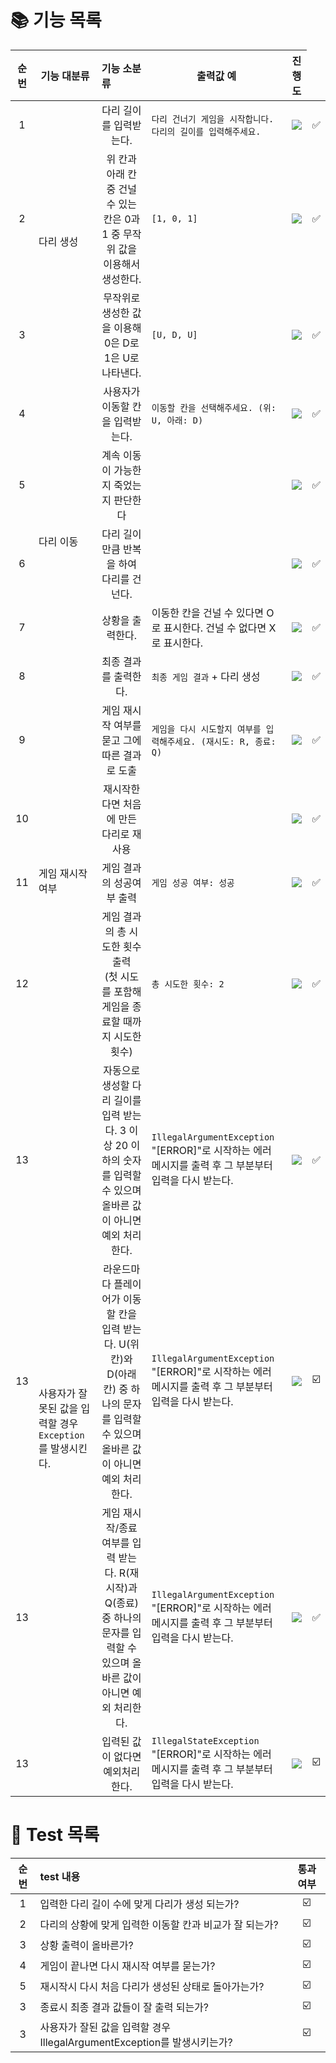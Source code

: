 📚 기능 목록
=========
|순번|기능 대분류|기능 소분류|출력값 예|진행도|
|:-----:|:-----:|:-----|:-----:|:-----:|
|1<td rowspan="3"> 다리 생성 </td>| 다리 길이를 입력받는다.| `다리 건너기 게임을 시작합니다.` <br> `다리의 길이를 입력해주세요.` |![](https://geps.dev/progress/100)|✅|
|2|  위 칸과 아래 칸 중 건널 수 있는 칸은 0과 1 중 무작위 값을 이용해서 생성한다. | `[1, 0, 1]` |![](https://geps.dev/progress/100)|✅|
|3|  무작위로 생성한 값을 이용해 0은 D로 1은 U로 나타낸다. | `[U, D, U]` |![](https://geps.dev/progress/100)|✅|
|4<td rowspan="5"> 다리 이동 </td>| 사용자가 이동할 칸을 입력받는다.|`이동할 칸을 선택해주세요. (위: U, 아래: D)` |![](https://geps.dev/progress/100)|✅|
|5| 계속 이동이 가능한지 죽었는지 판단한다 | |![](https://geps.dev/progress/100)|✅|
|6| 다리 길이 만큼 반복을 하여 다리를 건넌다. | |![](https://geps.dev/progress/100)|✅|
|7| 상황을 출력한다. | 이동한 칸을 건널 수 있다면 O로 표시한다. 건널 수 없다면 X로 표시한다.|![](https://geps.dev/progress/100)|✅|
|8| 최종 결과를 출력한다. |  `최종 게임 결과` + 다리 생성 |![](https://geps.dev/progress/100)|✅|
|9<td rowspan="4"> 게임 재시작 여부 </td>| 게임 재시작 여부를 묻고 그에 따른 결과로 도출  |`게임을 다시 시도할지 여부를 입력해주세요. (재시도: R, 종료: Q)`|![](https://geps.dev/progress/100)|✅|
|10| 재시작한다면 처음에 만든 다리로 재사용  |  |![](https://geps.dev/progress/100)|✅|
|11|게임 결과의 성공여부 출력  | `게임 성공 여부: 성공`|![](https://geps.dev/progress/100)|✅|
|12|게임 결과의 총 시도한 횟수 출력 <br>  (첫 시도를 포함해 게임을 종료할 때까지 시도한 횟수) | `총 시도한 횟수: 2`|![](https://geps.dev/progress/100)|✅|
|13<td rowspan="4">사용자가 잘못된 값을 입력할 경우 `Exception`를 발생시킨다.</td>| 자동으로 생성할 다리 길이를 입력 받는다. 3 이상 20 이하의 숫자를 입력할 수 있으며 올바른 값이 아니면 예외 처리한다.|`IllegalArgumentException` <br> "[ERROR]"로 시작하는 에러 메시지를 출력 후 그 부분부터 입력을 다시 받는다. |![](https://geps.dev/progress/100)|✅|
|13| 라운드마다 플레이어가 이동할 칸을 입력 받는다. U(위 칸)와 D(아래 칸) 중 하나의 문자를 입력할 수 있으며 올바른 값이 아니면 예외 처리한다. |`IllegalArgumentException` <br> "[ERROR]"로 시작하는 에러 메시지를 출력 후 그 부분부터 입력을 다시 받는다. |![](https://geps.dev/progress/0)|☑️|
|13| 게임 재시작/종료 여부를 입력 받는다. R(재시작)과 Q(종료) 중 하나의 문자를 입력할 수 있으며 올바른 값이 아니면 예외 처리한다. |`IllegalArgumentException` <br> "[ERROR]"로 시작하는 에러 메시지를 출력 후 그 부분부터 입력을 다시 받는다. |![](https://geps.dev/progress/100)|✅|
|13| 입력된 값이 없다면 예외처리한다. |`IllegalStateException` <br> "[ERROR]"로 시작하는 에러 메시지를 출력 후 그 부분부터 입력을 다시 받는다. |![](https://geps.dev/progress/0)|☑️|

📝 Test 목록
===========

| 순번 | test 내용 | 통과 여부 |
|:-----:|:-----|:-----:|
|1| 입력한 다리 길이 수에 맞게 다리가 생성 되는가? |☑️|
|2| 다리의 상황에 맞게 입력한 이동할 칸과 비교가 잘 되는가? |☑️|
|3| 상황 출력이 올바른가? |☑️|
|4| 게임이 끝나면 다시 재시작 여부를 묻는가? |☑️|
|5| 재시작시 다시 처음 다리가 생성된 상태로 돌아가는가? |☑️|
|3| 종료시 최종 결과 값들이 잘 출력 되는가? |☑️|
|3| 사용자가 잘된 값을 입력할 경우 IllegalArgumentException를 발생시키는가?|☑️| |☑️|
